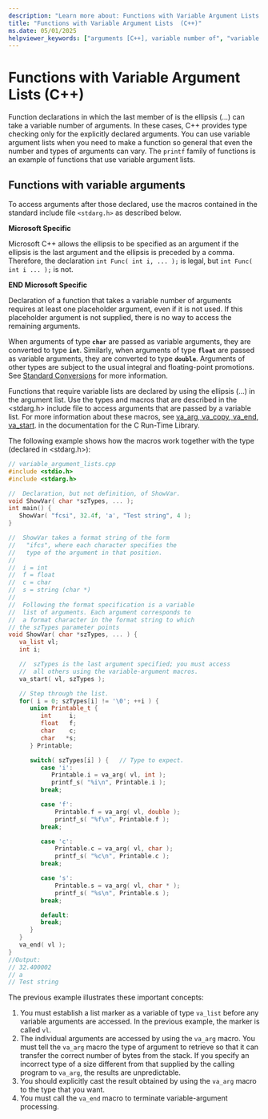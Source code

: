 ```yaml
---
description: "Learn more about: Functions with Variable Argument Lists  (C++)"
title: "Functions with Variable Argument Lists  (C++)"
ms.date: 05/01/2025
helpviewer_keywords: ["arguments [C++], variable number of", "variable argument lists", "declarators, functions", "argument lists [C++], variable number of", "declaring functions [C++], variables", "function calls, variable number of arguments"]
---
```

# Functions with Variable Argument Lists  (C++)

Function declarations in which the last member of  is the ellipsis (...) can take a variable number of arguments. In these cases, C++ provides type checking only for the explicitly declared arguments. You can use variable argument lists when you need to make a function so general that even the number and types of arguments can vary. The `printf` family of functions is an example of functions that use variable argument lists.

## Functions with variable arguments

To access arguments after those declared, use the macros contained in the standard include file `<stdarg.h>` as described below.

**Microsoft Specific**

Microsoft C++ allows the ellipsis to be specified as an argument if the ellipsis is the last argument and the ellipsis is preceded by a comma. Therefore, the declaration `int Func( int i, ... );` is legal, but `int Func( int i ... );` is not.

**END Microsoft Specific**

Declaration of a function that takes a variable number of arguments requires at least one placeholder argument, even if it is not used. If this placeholder argument is not supplied, there is no way to access the remaining arguments.

When arguments of type **`char`** are passed as variable arguments, they are converted to type **`int`**. Similarly, when arguments of type **`float`** are passed as variable arguments, they are converted to type **`double`**. Arguments of other types are subject to the usual integral and floating-point promotions. See [Standard Conversions](standard-conversions.md) for more information.

Functions that require variable lists are declared by using the ellipsis (...) in the argument list. Use the types and macros that are described in the \<stdarg.h> include file to access arguments that are passed by a variable list. For more information about these macros, see [va_arg, va_copy, va_end, va_start](../c-runtime-library/reference/va-arg-va-copy-va-end-va-start.md). in the documentation for the C Run-Time Library.

The following example shows how the macros work together with the type (declared in \<stdarg.h>):

```cpp
// variable_argument_lists.cpp
#include <stdio.h>
#include <stdarg.h>

//  Declaration, but not definition, of ShowVar.
void ShowVar( char *szTypes, ... );
int main() {
   ShowVar( "fcsi", 32.4f, 'a', "Test string", 4 );
}

//  ShowVar takes a format string of the form
//   "ifcs", where each character specifies the
//   type of the argument in that position.
//
//  i = int
//  f = float
//  c = char
//  s = string (char *)
//
//  Following the format specification is a variable
//  list of arguments. Each argument corresponds to
//  a format character in the format string to which
// the szTypes parameter points
void ShowVar( char *szTypes, ... ) {
   va_list vl;
   int i;

   //  szTypes is the last argument specified; you must access
   //  all others using the variable-argument macros.
   va_start( vl, szTypes );

   // Step through the list.
   for( i = 0; szTypes[i] != '\0'; ++i ) {
      union Printable_t {
         int     i;
         float   f;
         char    c;
         char   *s;
      } Printable;

      switch( szTypes[i] ) {   // Type to expect.
         case 'i':
            Printable.i = va_arg( vl, int );
            printf_s( "%i\n", Printable.i );
         break;

         case 'f':
             Printable.f = va_arg( vl, double );
             printf_s( "%f\n", Printable.f );
         break;

         case 'c':
             Printable.c = va_arg( vl, char );
             printf_s( "%c\n", Printable.c );
         break;

         case 's':
             Printable.s = va_arg( vl, char * );
             printf_s( "%s\n", Printable.s );
         break;

         default:
         break;
      }
   }
   va_end( vl );
}
//Output:
// 32.400002
// a
// Test string
```

The previous example illustrates these important concepts:

1. You must establish a list marker as a variable of type `va_list` before any variable arguments are accessed. In the previous example, the marker is called `vl`.
1. The individual arguments are accessed by using the `va_arg` macro. You must tell the `va_arg` macro the type of argument to retrieve so that it can transfer the correct number of bytes from the stack. If you specify an incorrect type of a size different from that supplied by the calling program to `va_arg`, the results are unpredictable.
1. You should explicitly cast the result obtained by using the `va_arg` macro to the type that you want.
1. You must call the `va_end` macro to terminate variable-argument processing.